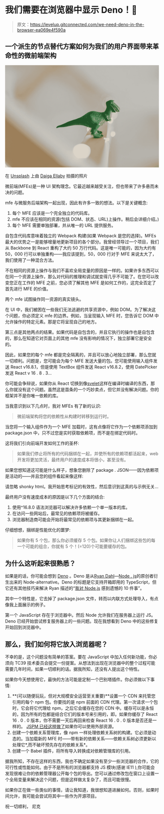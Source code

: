 # 我们需要在浏览器中显示 Deno！🦕

> 原文：<https://levelup.gitconnected.com/we-need-deno-in-the-browser-ea069e4f590a>

## 一个派生的节点替代方案如何为我们的用户界面带来革命性的微前端架构

![](img/44ea3218d85793338c204e568de5ccd3.png)

在 [Unsplash](https://unsplash.com?utm_source=medium&utm_medium=referral) 上由 [Daiga Ellaby](https://unsplash.com/@daiga_ellaby?utm_source=medium&utm_medium=referral) 拍摄的照片

微前端(MFEs)是一种 UI 架构理念。它最近越来越受关注，但也带来了许多悬而未决的问题。

mfe 与微服务后端架构一起出现，因此有许多一致的想法。以下是关键概念:

1.  每个 MFE 应该是一个完全独立的代码库。
2.  mfe 不应该在相同的资源(包括 DOM、状态、URL)上操作。稍后会详细介绍。)
3.  每个 MFE 需要单独部署，并从唯一的 URL 提供服务。

自包含代码库意味着独立的 Webpack 构建(如果 Webpack 是您的选择)。MFEs 最大的优势之一是能够增量地更新项目的各个部分。我曾经领导过一个项目，我们从 Backbone 到 React 重构了大约 50 万行代码。这是唯一可能的，因为大约有 50，000 行可以单独重构——我应该提到，50，000 行对于 MFE 来说太大了，我们使用了一种混合方法。

不在相同的资源上操作与我们不喜欢全局变量的原因是一样的。如果许多东西可以在同一个资源上操作，那么对代码的推理和调试就变得几乎不可能了。在您可以改变您正在工作的 MFE 之前，您必须了解其他 MFE 是如何工作的，这完全否定了首先进行 MFE 的价值。

两个 mfe 试图操作同一资源的真实镜头。

在 UI 中，我们被困在一些我们无法逃避的共享资源中，例如 DOM。为了解决这个问题，你必须定义 mfe 的边界。例如，当呈现输入 MFE 时，您告诉它 DOM 中允许操作的特定元素。那是它将呈现自己的地方。

第三点是其他两点的结果。如果代码是自包含的，并且它执行的操作也是自包含的，那么在知道它对页面上的其他 mfe 没有影响的情况下，独立部署它是安全的。

因此，如果您的每个 mfe 都是完全隔离的，并且可以放心地独立部署，那么您就一切顺利。问题是，您可能会为每个 MFE 发送大量的包。您可能使用输入组件发送 React v16.8.1，但是使用 TextBox 组件发送 React v16.8.2，使用 DatePicker 发送 React v 16 . 8 . 3...

你可能会争辩说，如果你从 React 切换到像[svelet](https://svelte.dev/)这样在编译时编译的东西，那么你就没有这个问题。虽然这是苗条的一个巧妙卖点，但它并没有解决问题。你的框架并不是你唯一依赖的库。

当我意识到以下几点时，我对 MFEs 有了新的认识:

> 微前端架构将您的依赖性从构建时转移到运行时。

当您将一个输入组件作为一个 MFE 加载时，这有点像将它作为一个依赖项添加到 package.json 中，只不过您是实时获取依赖项，而不是在绑定代码时。

这将我们引向前端开发如何工作的圣杯:

> 如果我们停止将所有的代码捆绑在一起，并使所有的依赖项都活起来，web 开发将更加灵活，最终用户的速度成本将很小，甚至没有。

如果您想知道这可能是什么样子，想象您删除了 package . JSON——因为依赖项是活动的——并且您的组件看起来像这样:

请忽略 shonky html。我开始思考标记的有效性，然后意识到这真的与示例无关…

最终用户没有速度成本的原因是以下几个方面的结合:

1.  使用^16.8.0 语法浏览器可以解决许多依赖一个单一版本的库。
2.  在访问一些网站后，最常见的依赖项将被缓存。
3.  浏览器制造商可能会开始将最常见的依赖项与其更新捆绑在一起。

仔细想想，捆绑是性能优化的噩梦:

> 如果你有 5 个包，那么你必须缓存 5 个包。如果你让人们捆绑这些包的每一个可能的组合，你就有 5 个！(=120)个可能要缓存的包。

## 为什么这听起来很熟悉？

如果是的话，你可能会想到 [Deno](https://deno.land/) 。Deno 是从[Ryan Dahl](https://en.wikipedia.org/wiki/Ryan_Dahl)—[Node . js](https://en.wikipedia.org/wiki/Node.js)的原创者衍生出来的 Node-alternative。Deno 的标题是它支持开箱即用的 TypeScript，但它还有其他技巧来解决 Ryan 描述的“[我对 Node.js](https://github.com/denolib/awesome-deno/blob/master/resources/design-mistakes-in-node/design-mistakes-in-node.pdf) 感到遗憾的 10 件事”。

其中一个特性是，它去掉了 package.json 文件，转而以内联方式处理导入，有点像我上面展示的例子。

第一个 JavaScript 存在于浏览器中。然后 Node 允许我们在服务器上运行 JS。Deno 已经开始尝试修复服务器上的一些问题。现在我想看到 Deno 中的这些修复开始回到浏览器中。

## 那么，我们如何将它放入浏览器呢？

不幸的是，这个问题没有简单的答案。要在 JavaScript 中加入任何新功能，你必须向 TC39 技术委员会提交一份提案。从想法到出现在浏览器中的整个过程可能需要几年时间，如果一切顺利的话。据我所知，还没有人提出这个特性。

如果你今天想使用它，最快的方法可能是定制一个巴别塔插件。你必须做以下事情:

1.  **(可以随便玩玩，但对大规模安全运营至关重要)**设置一个 CDN 来托管您引用的每个 npm 包。你要找的是 npm 前面的 CDN 代理。第一次请求一个包时，它会将它代理给 npm，之后它会缓存在您的 CDN 中。缓存可以是永恒的，因为所有的包都是结合它们的版本号来引用的，即。如果你缓存了 React 16 . 0 . 0 版本，你不需要一天后再回来检查 React 16 . 0 . 0 版本是否还是一样的。 [JSPM 已经这样做了](https://jspm.org/)如果你可以使用外部资源。
2.  创建一个依赖关系管理库，像 npm 一样处理依赖关系树的构建。它必须是动态的。当加载新的 MFE 时——带有新的依赖关系——依赖关系树必须更新以处理它*,而不破坏预先存在的依赖关系*。
3.  创建一个 Babel 插件，将所有导入转换成对依赖管理库的引用。

据我所知，不存在这样的东西，我也不确定如果没有至少一些浏览器的合作，它的可行性或性能如何。由于不是所有的浏览器都支持 JS 模块(感谢 IE11 ),你可能会发现很难让你的依赖管理器公开每个包的导出。您可以通过修改包在窗口上设置一个全局变量来解决这个问题，但是这样做太复杂了，而且可能很慢。

如果你正在做一些类似的事情，请让我知道，我很想知道进展如何。否则，如果时间允许，我可能会尝试将其中一些作为开源项目。

祝一切顺利，
尼克